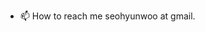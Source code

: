 - 📫 How to reach me seohyunwoo at gmail.

<!---
hyunwoo24/hyunwoo24 is a ✨ special ✨ repository because its `README.md` (this file) appears on your GitHub profile.
You can click the Preview link to take a look at your changes.
--->
